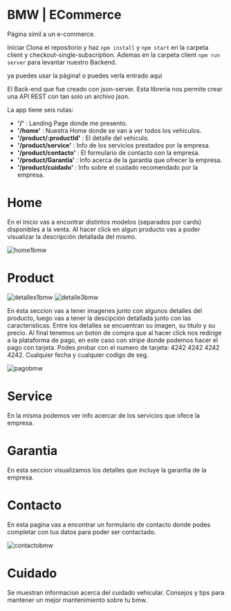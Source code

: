 #  BMW | ECommerce 
Página simil a un e-commerce.

Iniciar
Clona el repositorio y haz `npm install` y `npm start` en la carpeta client y checkout-single-subscription. 
Ademas en la carpeta client `npm run server` para levantar nuestro Backend.

ya puedes usar la página! o puedes verla entrado aqui

El Back-end que fue creado con json-server.
Esta libreria nos permite crear una API REST con tan solo un archivo json.


La app tiene seis rutas:

- **'/'** : Landing Page donde me presento.
- **'/home'** : Nuestra Home donde se van a ver todos los vehiculos.
- **'/product/:productId'** : El detalle del vehiculo.
- **'/product/service'** : Info de los servicios prestados por la empresa.
- **'/product/contacto'** : El formulario de contacto con la empresa.
- **'/product/Garantia'** : Info acerca de la garantia que ofrecer la empresa.
- **'/product/cuidado'** : Info sobre el cuidado recomendado por la empresa.


# Home

En el inicio vas a encontrar distintos modelos (separados por cards) disponibles a la venta. Al hacer click en algun producto vas a poder visualizar la descripción detallada del mismo.

![home1bmw](https://user-images.githubusercontent.com/94568781/206865718-a91854a8-3541-442e-a0ce-b0ba271861a4.jpg)


# Product

![detalles1bmw](https://user-images.githubusercontent.com/94568781/206865742-39d8740a-f78d-4a98-8eb7-b8ebea927920.jpg)
![detalle3bmw](https://user-images.githubusercontent.com/94568781/206865910-b7f9e13e-c5b6-4635-8c1f-4375d4c38c54.jpg)

En ésta seccion vas a tener imagenes junto con algunos detalles del producto, luego vas a tener la descipción detallada junto con las caracteristicas. Entre los detalles se encuentran su imagen, su titulo y su precio. Al final tenemos un boton de compra que al hacer click nos redirige a la plataforma de pago, en este caso con stripe donde podemos hacer el pago con tarjeta. Podes probar con el numero de tarjeta: 4242 4242 4242 4242. Cualquier fecha y cualquier codigo de seg.

![pagobmw](https://user-images.githubusercontent.com/94568781/206865857-1afd4122-91f1-4cf6-be14-5ec62653f659.jpg)


# Service
En la misma podemos ver info acercar de los servicios que ofece la empresa.


# Garantia
En esta seccion visualizamos los detalles que incluye la garantia de la empresa.


# Contacto
En esta pagina vas a encontrar un formulario de contacto donde podes completar con tus datos para poder ser contactado.

![contactobmw](https://user-images.githubusercontent.com/94568781/206865781-69151e7c-6128-4873-8cf2-eeda35c1c3c4.jpg)


# Cuidado
Se muestran informacion acerca del cuidado vehicular. Consejos y tips para mantener un mejor mantenimiento sobre tu bmw.

